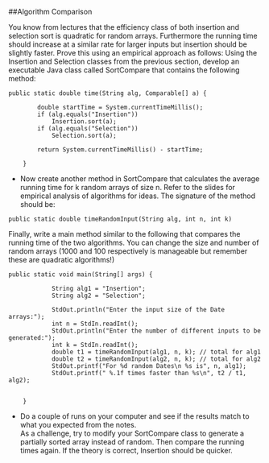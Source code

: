 ##Algorithm Comparison


You know from lectures that the efficiency class of both insertion and selection sort is quadratic for random arrays. Furthermore the running time should increase at a similar rate for larger inputs but insertion should be slightly faster. Prove this using an empirical approach as follows:
Using the Insertion and Selection classes from the previous section, develop an executable Java class called SortCompare that contains the following method:
~~~
public static double time(String alg, Comparable[] a) {

		double startTime = System.currentTimeMillis();
		if (alg.equals("Insertion"))
			Insertion.sort(a);
		if (alg.equals("Selection"))
			Selection.sort(a);

		return System.currentTimeMillis() - startTime;

	}
~~~




- Now create another method in SortCompare that calculates the average running time for k random arrays of size n. Refer to the slides for empirical analysis of algorithms for ideas. The signature of the method should be:
~~~
public static double timeRandomInput(String alg, int n, int k) 
~~~

Finally, write a main method similar to the following that compares the running time of the two algorithms. You can change the size and number of random arrays (1000 and 100 respectively is manageable but remember these are quadratic algorithms!)
~~~
public static void main(String[] args) {
		
			String alg1 = "Insertion";
			String alg2 = "Selection";

			StdOut.println("Enter the input size of the Date arrays:");
			int n = StdIn.readInt();
			StdOut.println("Enter the number of different inputs to be generated:");
			int k = StdIn.readInt();
			double t1 = timeRandomInput(alg1, n, k); // total for alg1
			double t2 = timeRandomInput(alg2, n, k); // total for alg2
			StdOut.printf("For %d random Dates\n %s is", n, alg1);
			StdOut.printf(" %.1f times faster than %s\n", t2 / t1, alg2);
		

	}
~~~

- Do a couple of runs on your computer and see if the results match to what you expected from the notes.  
As a challenge, try to modify your SortCompare class to generate a partially sorted array instead of random. Then compare the running times again. If the theory is correct, Insertion should be quicker. 
